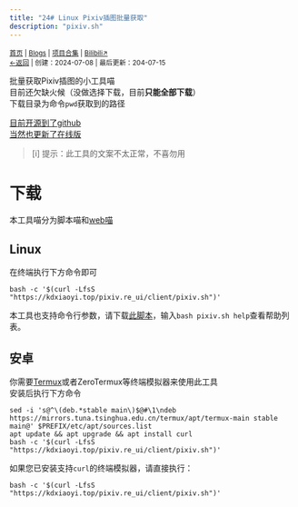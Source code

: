 ```yaml
---
title: "24# Linux Pixiv插图批量获取"
description: "pixiv.sh"
---
```

<script src="https://rs.kdxiaoyi.top/res/scripts/js/md-newUI-render.js"></script>
<small id="old_menu"><a href="/">首页</a> | <a href="/blogs">Blogs</a> | <a href="/Project">项目合集</a> | <a href="https://space.bilibili.com/1987247870">Bilibili↗</a><br></small><small><a href="../../">←返回</a> | 
创建：2024-07-08 | 最后更新：204-07-15</small><br>

批量获取Pixiv插图的小工具喵<br>
目前还欠缺火候（没做选择下载，目前**只能全部下载**）<br>
下载目录为命令`pwd`获取到的路径

[目前开源到了github](//github.com/kdxhub/pixiv.re_ui/)<br>
[当然也更新了在线版](https://kdxiaoyi.top/pixiv.re_ui/)

> [i] 提示：此工具的文案不太正常，不喜勿用

# 下载
本工具喵分为脚本喵和[web喵](https://kdxiaoyi.top/pixiv.re_ui/)<br>

## Linux
在终端执行下方命令即可

```shell
bash -c '$(curl -LfsS "https://kdxiaoyi.top/pixiv.re_ui/client/pixiv.sh")'
```

本工具也支持命令行参数，请下载[此脚本](https://kdxiaoyi.top/pixiv.re_ui/client/pixiv.sh)，输入```bash pixiv.sh help```查看帮助列表。

## 安卓
你需要[Termux](//termux.dev)或者ZeroTermux等终端模拟器来使用此工具<br>
安装后执行下方命令

```shell
sed -i 's@^\(deb.*stable main\)$@#\1\ndeb https://mirrors.tuna.tsinghua.edu.cn/termux/apt/termux-main stable main@' $PREFIX/etc/apt/sources.list
apt update && apt upgrade && apt install curl
bash -c '$(curl -LfsS "https://kdxiaoyi.top/pixiv.re_ui/client/pixiv.sh")'
```

如果您已安装支持`curl`的终端模拟器，请直接执行：
```shell
bash -c '$(curl -LfsS "https://kdxiaoyi.top/pixiv.re_ui/client/pixiv.sh")'
```